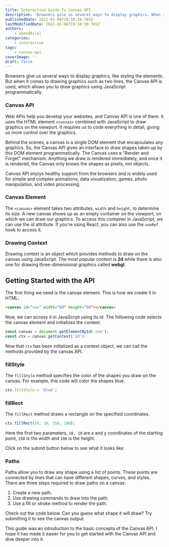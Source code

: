 ```yaml
---
title: Interactive Guide To Canvas API
description: 'Browsers give us several ways to display graphics. When it comes to drawing graphics, the Canvas API is used.'
publishedDate: 2022-01-06T19:10:30.765Z
lastModifiedDate: 2022-01-06T19:10:30.765Z
authors:
    - ahmadBilal
categories:
    - interactive
tags:
    - canvas-api
coverImage: ''
draft: false
---
```


<Lead>

Browsers give us several ways to display graphics, like styling the elements. But when it comes to drawing graphics such as two lines, the Canvas API is used, which allows you to draw graphics using JavaScript programmatically.

</Lead>

### Canvas API

Web APIs help you develop your websites, and Canvas API is one of them. It uses the HTML element `<canvas>` combined with JavaScript to draw graphics on the viewport. It requires us to code everything in detail, giving us more control over the graphics.

Behind the scenes, a canvas is a single DOM element that encapsulates any graphics. So, the Canvas API gives an interface to draw shapes taken up by this DOM element programmatically. The Canvas uses a "Render and Forget" mechanism. Anything we draw is rendered immediately, and once it is rendered, the Canvas only knows the shapes as pixels, not objects.

Canvas API enjoys healthy support from the browsers and is widely used for simple and complex animations, data visualization, games, photo manipulation, and video processing.

### Canvas Element

The `<canvas>` element takes two attributes, `width` and `height`, to determine its size. A new canvas shows up as an empty container on the viewport, on which we can draw our graphics. To access this container in JavaScript, we can use the id attribute. If you're using React, you can also use the `useRef` hook to access it.

### Drawing Context

Drawing context is an object which provides methods to draw on the canvas using JavaScript. The most popular context is **2d** while there is also one for drawing three-dimensional graphics called **webgl**.

## Getting Started with the API

The first thing we need is the canvas element. This is how we create it in HTML:

```html
<canvas id=”cnv” width=”60" height=”60"></canvas>
```

Now, we can access it in JavaScript using its id. The following code selects the canvas element and initializes the context.

```js
const canvas = document.getElementById('cnv');
const ctx = canvas.getContext('2d');
```

Now that `ctx` has been initialized as a context object, we can call the methods provided by the canvas API.

### fillStyle

The `fillStyle` method specifies the color of the shapes you draw on the canvas. For example, this code will color the shapes blue.

```js
ctx.fillStyle = 'blue';
```

### fillRect

The `fillRect` method draws a rectangle on the specified coordinates.

```js
ctx.fillRect(10, 10, 150, 100);
```

Here the first two parameters, `10, 10` are x and y coordinates of the starting point, `150` is the width and `100` is the height.

Click on the submit button below to see what it looks like:

<LearnCanvas showFill />

### Paths

Paths allow you to draw any shape using a list of points. These points are connected by lines that can have different shapes, curves, and styles. There are three steps required to draw paths on a canvas:

1. Create a new path.
2. Use drawing commands to draw into the path.
3. Use a fill or stroke method to render the path.

Check out the code below. Can you guess what shape it will draw? Try submitting it to see the canvas output.

<LearnCanvas showPath />

This guide was an introduction to the basic concepts of the Canvas API. I hope it has made it easier for you to get started with the Canvas API and dive deeper into it.
